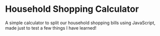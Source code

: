 # Household Shopping Calculator

A simple calculator to split our household shopping bills using JavaScript, made just to test a few things I have learned!
